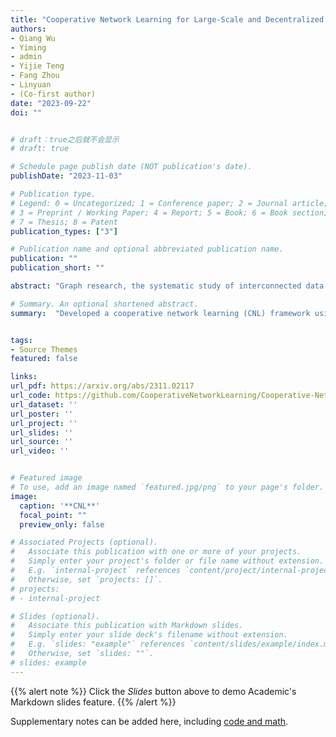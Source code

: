 ```yaml
---
title: "Cooperative Network Learning for Large-Scale and Decentralized Graphs"
authors:
- Qiang Wu
- Yiming
- admin
- Yijie Teng
- Fang Zhou
- Linyuan
- (Co-first author)
date: "2023-09-22"
doi: ""


# draft：true之后就不会显示
# draft: true

# Schedule page publish date (NOT publication's date).
publishDate: "2023-11-03"

# Publication type.
# Legend: 0 = Uncategorized; 1 = Conference paper; 2 = Journal article;
# 3 = Preprint / Working Paper; 4 = Report; 5 = Book; 6 = Book section;
# 7 = Thesis; 8 = Patent
publication_types: ["3"]

# Publication name and optional abbreviated publication name.
publication: ""
publication_short: ""

abstract: "Graph research, the systematic study of interconnected data points represented as graphs, plays a vital role in capturing intricate relationships within networked systems.  However, in the real world, as graphs scale up, concerns about data security among different data-owning agencies arise, hindering information sharing and, ultimately, the utilization of graph data. Therefore, establishing a mutual trust mechanism among graph agencies is crucial for unlocking the full potential of graphs. Here, we introduce a Cooperative Network Learning (CNL) framework to ensure secure graph computing for various graph tasks. Essentially, this CNL framework unifies the local and global perspectives of GNN computing with distributed data for an agency by virtually connecting all participating agencies as a global graph without a fixed central coordinator. Inter-agency computing is protected by various technologies inherent in our framework, including homomorphic encryption and secure transmission. Moreover, each agency has a fair right to design or employ various graph learning models from its local or global perspective. Thus, CNL can collaboratively train GNN models based on decentralized graphs inferred from local and global graphs. Experiments on contagion dynamics prediction and traditional graph tasks (i.e., node classification and link prediction) demonstrate that our CNL architecture outperforms state-of-the-art GNNs developed at individual sites, revealing that CNL can provide a reliable, fair, secure, privacy-preserving, and global perspective to build effective and personalized models for network applications. We hope this framework will address privacy concerns in graph-related research and integrate decentralized graph data structures to benefit the network research community in cooperation and innovation."

# Summary. An optional shortened abstract.
summary:  "Developed a cooperative network learning (CNL) framework using technologies like homomorphic encryption, enabling decentralized, multi-party trusted, and privacy-preserving graph learning. "


tags:
- Source Themes
featured: false

links:
url_pdf: https://arxiv.org/abs/2311.02117
url_code: https://github.com/CooperativeNetworkLearning/Cooperative-Network-Learning
url_dataset: ''
url_poster: ''
url_project: ''
url_slides: ''
url_source: ''
url_video: ''


# Featured image
# To use, add an image named `featured.jpg/png` to your page's folder. 
image:
  caption: '**CNL**'
  focal_point: ""
  preview_only: false

# Associated Projects (optional).
#   Associate this publication with one or more of your projects.
#   Simply enter your project's folder or file name without extension.
#   E.g. `internal-project` references `content/project/internal-project/index.md`.
#   Otherwise, set `projects: []`.
# projects:
# - internal-project

# Slides (optional).
#   Associate this publication with Markdown slides.
#   Simply enter your slide deck's filename without extension.
#   E.g. `slides: "example"` references `content/slides/example/index.md`.
#   Otherwise, set `slides: ""`.
# slides: example
---
```


{{% alert note %}}
Click the *Slides* button above to demo Academic's Markdown slides feature.
{{% /alert %}}

Supplementary notes can be added here, including [code and math](xx).
